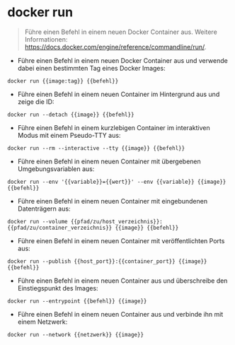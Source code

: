# docker run

> Führe einen Befehl in einem neuen Docker Container aus.
> Weitere Informationen: <https://docs.docker.com/engine/reference/commandline/run/>.

- Führe einen Befehl in einem neuen Docker Container aus und verwende dabei einen bestimmten Tag eines Docker Images:

`docker run {{image:tag}} {{befehl}}`

- Führe einen Befehl in einem neuen Container im Hintergrund aus und zeige die ID:

`docker run --detach {{image}} {{befehl}}`

- Führe einen Befehl in einem kurzlebigen Container im interaktiven Modus mit einem Pseudo-TTY aus:

`docker run --rm --interactive --tty {{image}} {{befehl}}`

- Führe einen Befehl in einem neuen Container mit übergebenen Umgebungsvariablen aus:

`docker run --env '{{variable}}={{wert}}' --env {{variable}} {{image}} {{befehl}}`

- Führe einen Befehl in einem neuen Container mit eingebundenen Datenträgern aus:

`docker run --volume {{pfad/zu/host_verzeichnis}}:{{pfad/zu/container_verzeichnis}} {{image}} {{befehl}}`

- Führe einen Befehl in einem neuen Container mit veröffentlichten Ports aus:

`docker run --publish {{host_port}}:{{container_port}} {{image}} {{befehl}}`

- Führe einen Befehl in einem neuen Container aus und überschreibe den Einstiegspunkt des Images:

`docker run --entrypoint {{befehl}} {{image}}`

- Führe einen Befehl in einem neuen Container aus und verbinde ihn mit einem Netzwerk:

`docker run --network {{netzwerk}} {{image}}`
